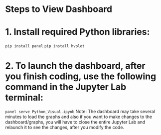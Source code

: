 # Steps to View Dashboard
# 1. Install required Python libraries:
` pip install panel `
` pip install hvplot `
# 2. To launch the dashboard, after you finish coding, use the following command in the Jupyter Lab terminal:
` panel serve Python_Visual.ipynb `
Note: The dashboard may take several minutes to load the graphs and also if you want to make changes to the dashboard/graphs, you will have to close the entire Jupyter Lab and relaunch it to see the changes, after you modify the code.
